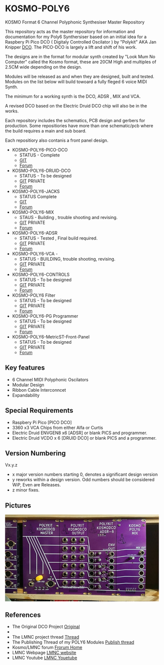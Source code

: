 # KOSMO-POLY6
KOSMO Format 6 Channel Polyphonic Synthesiser Master Repository 

This repository acts as the master repository for information and documentation for my Poly6 Synthersiser based on an initial idea for a Raspbery Pi Pico DCO ( Digitaly Controlled Oscilator ) by "Polykit" AKA Jan Knipper [DCO](https://github.com/polykit/pico-dco). The PICO-DCO is largely a lift and shift of his work.

The designs are in the format for modular synth created by "Look Mum No Computer" called the Kosmo format, these are 20CM High and multiples of 2.5CM wide depending on the design. 

Modules will be released as and when they are designed, built and tested. Modules on the list below will build towoard a fully fleged 6 voice MIDI Synth.

The minimum for a working synth is the DCO, ADSR , MIX and VCA. 

A revised DCO based on the Electric Druid DCO chip will also be in the works.

Each repository includes the schematics, PCB design and gerbers for production. Some repositiories have more than one schematic/pcb where the build requires a main and sub board. 

Each repositiory also contanis a front panel design.

- KOSMO-POLY6-PICO-DCO 
  - STATUS - Complete 
  - [GIT](https://github.com/twinturbo/KOSMO-POLY6-PICO-DCO)
  - [Forum](https://https://lookmumnocomputer.discourse.group/t/kosmoing-the-polykit-dco/5878)
- KOSMO-POLY6-DRUID-DCO 
  - STATUS - To be designed
  - [GIT](https://github.com/twinturbo/KOSMO-POLY6-DRUID-DCO) PRIVATE
  - [Forum](https://lookmumnocomputer.discourse.group)
- KOSMO-POLY6-JACKS 
  - STATUS Complete
  - [GIT](https://github.com/twinturbo/KOSMO-POLY6-JACKS)
  - [Forum](https://lookmumnocomputer.discourse.group/t/kosmoing-the-polykit-dco/5878)
- KOSMO-POLY6-MIX 
  - STAUS - Building , trouble shooting and revising.
  - [GIT](https://github.com/twinturbo/KOSMO-POLY6-MIX) PRIVATE
  - [Forum](https://lookmumnocomputer.discourse.group/t/kosmo-poly6-mix-voltage-controlled-x-fade-crossfade/5979)
- KOSMO-POLY6-ADSR
  - STATUS - Tested , Final build required. 
  - [GIT](https://github.com/twinturbo/KOSMO-POLY6-ADSR) PRIVATE
  - [Forum](https://lookmumnocomputer.discourse.group/t/reworked-version-of-the-polykit-adsr/5892)
- KOSMO-POLY6-VCA - 
  - STATUS - BUILDING, trouble shooting, revising.
  - [GIT](https://github.com/twinturbo/KOSMO-POLY6-VCA) PRIVATE
  - [Forum](https://lookmumnocomputer.discourse.group/t/kosmo-poly6-vca/6066)
- KOSMO-POLY6-CONTROLS
  - STATUS - To be designed
  - [GIT](https://github.com/twinturbo/KOSMO-POLY6-CONTROLS) PRIVATE
  - [Forum](https://lookmumnocomputer.discourse.group)
- KOSMO-POLY6 Filter
  - STATUS - To be designed
  - [GIT](https://github.com/twinturbo/KOSMO-POLY6-FILTER) PRIVATE
  - [Forum](https://lookmumnocomputer.discourse.group)
- KOSMO-POLY6-PG Programmer
  - STATUS - To be designed
  - [GIT](https://github.com/twinturbo/KOSMO-POLY6-PG) PRIVATE
  - [Forum](https://lookmumnocomputer.discourse.group)
- KOSMO-POLY6-MetricST-Front-Panel
  - STATUS - To be designed
  - [GIT](https://github.com/twinturbo/KOSMO-POLY6-MSTFP) PRIVATE
  - [Forum](https://lookmumnocomputer.discourse.group)

## Key features

- 6 Channel MIDI Polyphonic Oscilators
- Modular Design 
- Ribbon Cable Interconncet
- Expandability

## Special Requirements
 - Raspbery Pi Pico [PICO DCO] 
 - 3360 x3 VCA Chips from either Alfa or Curtis
 - Electric Druid ENVGEN8 x6 [ADSR] or blank PICS and programmer.
 - Electric Druid VCDO x 6 [DRUID DCO] or blank PICS and a programmer.

## Version Numbering
  Vx.y.z
  
  - x major version numbers starting 0, denotes a significant design version
  - y reworks within a design version. Odd numbers should be considered WiP, Even are Releases. 
  - z minor fixes.

## Pictures


![Work In Progress](/Documents/poly6.jpeg)



## References
- The Original DCO Project [ Original ](https://github.com/polykit/pico-dco)
- 
- The LMNC project thread [ Thread ](https://lookmumnocomputer.discourse.group/t/kosmoing-the-polykit-dco/5878)
- The Publishing Thread of my POLY6 Modules [ Publish thread ](https://lookmumnocomputer.discourse.group/t/kosmo-poly6-releases/5962)
- Kosmo/LMNC forum [ Frorum Home ](https://lookmumnocomputer.discourse.group/)
- LMNC Webpage [ LMNC website](https://www.lookmumnocomputer.com/)
- LMNC Youtube [ LMNC Youetube](https://www.youtube.com/c/LOOKMUMNOCOMPUTER/videos)
